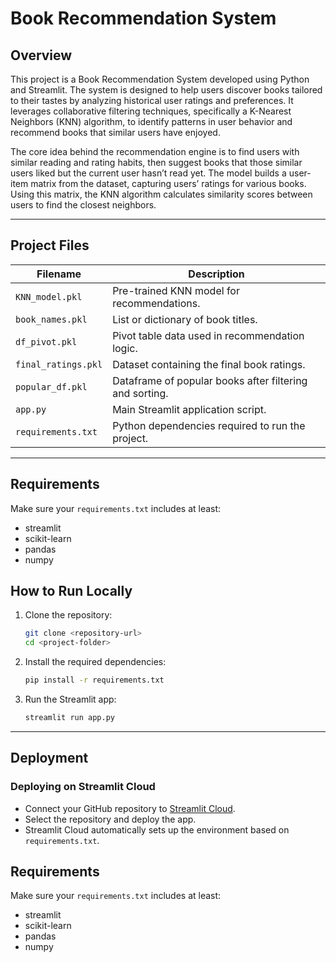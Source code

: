 # Book Recommendation System

## Overview

This project is a Book Recommendation System developed using Python and Streamlit. The system is designed to help users discover books tailored to their tastes by analyzing historical user ratings and preferences. It leverages collaborative filtering techniques, specifically a K-Nearest Neighbors (KNN) algorithm, to identify patterns in user behavior and recommend books that similar users have enjoyed.

The core idea behind the recommendation engine is to find users with similar reading and rating habits, then suggest books that those similar users liked but the current user hasn’t read yet. The model builds a user-item matrix from the dataset, capturing users’ ratings for various books. Using this matrix, the KNN algorithm calculates similarity scores between users to find the closest neighbors.

---

## Project Files

| Filename                | Description                                     |
|-------------------------|------------------------------------------------|
| `KNN_model.pkl`         | Pre-trained KNN model for recommendations.     |
| `book_names.pkl`        | List or dictionary of book titles.              |
| `df_pivot.pkl`          | Pivot table data used in recommendation logic. |
| `final_ratings.pkl`     | Dataset containing the final book ratings.      |
| `popular_df.pkl`        | Dataframe of popular books after filtering and sorting. |
| `app.py`                | Main Streamlit application script.               |
| `requirements.txt`      | Python dependencies required to run the project.|

---
## Requirements

Make sure your `requirements.txt` includes at least:

* streamlit
* scikit-learn
* pandas
* numpy

## How to Run Locally

1. Clone the repository:

   ```bash
   git clone <repository-url>
   cd <project-folder>
    ````

2. Install the required dependencies:

   ```bash
   pip install -r requirements.txt
   ```

3. Run the Streamlit app:

   ```bash
   streamlit run app.py
   ```

---

## Deployment

### Deploying on Streamlit Cloud

* Connect your GitHub repository to [Streamlit Cloud](https://bookrecommendationssystem-wu6q9w86p8he5y2d4jap36.streamlit.app/).
* Select the repository and deploy the app.
* Streamlit Cloud automatically sets up the environment based on `requirements.txt`.



## Requirements

Make sure your `requirements.txt` includes at least:

* streamlit
* scikit-learn
* pandas
* numpy








